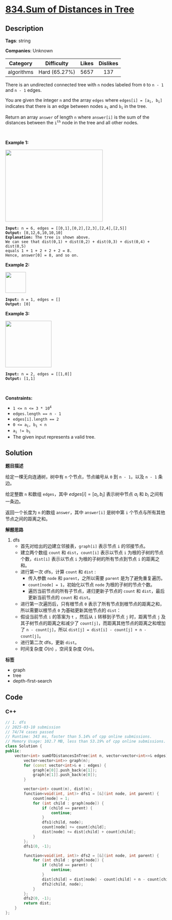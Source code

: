 # [834.Sum of Distances in Tree](https://leetcode.com/problems/sum-of-distances-in-tree/description/)

## Description

**Tags**: string

**Companies**: Unknown

|  Category  |  Difficulty   | Likes | Dislikes |
| :--------: | :-----------: | :---: | :------: |
| algorithms | Hard (65.27%) | 5657  |   137    |

<p>There is an undirected connected tree with <code>n</code> nodes labeled from <code>0</code> to <code>n - 1</code> and <code>n - 1</code> edges.</p>
<p>You are given the integer <code>n</code> and the array <code>edges</code> where <code>edges[i] = [a<sub>i</sub>, b<sub>i</sub>]</code> indicates that there is an edge between nodes <code>a<sub>i</sub></code> and <code>b<sub>i</sub></code> in the tree.</p>
<p>Return an array <code>answer</code> of length <code>n</code> where <code>answer[i]</code> is the sum of the distances between the <code>i<sup>th</sup></code> node in the tree and all other nodes.</p>
<p>&nbsp;</p>
<p><strong class="example">Example 1:</strong></p>
<img alt="" src="https://assets.leetcode.com/uploads/2021/07/23/lc-sumdist1.jpg" style="width: 304px; height: 224px;" />
<pre><code><strong>Input:</strong> n = 6, edges = [[0,1],[0,2],[2,3],[2,4],[2,5]]
<strong>Output:</strong> [8,12,6,10,10,10]
<strong>Explanation:</strong> The tree is shown above.
We can see that dist(0,1) + dist(0,2) + dist(0,3) + dist(0,4) + dist(0,5)
equals 1 + 1 + 2 + 2 + 2 = 8.
Hence, answer[0] = 8, and so on.</code></pre>
<p><strong class="example">Example 2:</strong></p>
<img alt="" src="https://assets.leetcode.com/uploads/2021/07/23/lc-sumdist2.jpg" style="width: 64px; height: 65px;" />
<pre><code><strong>Input:</strong> n = 1, edges = []
<strong>Output:</strong> [0]</code></pre>
<p><strong class="example">Example 3:</strong></p>
<img alt="" src="https://assets.leetcode.com/uploads/2021/07/23/lc-sumdist3.jpg" style="width: 144px; height: 145px;" />
<pre><code><strong>Input:</strong> n = 2, edges = [[1,0]]
<strong>Output:</strong> [1,1]</code></pre>
<p>&nbsp;</p>
<p><strong>Constraints:</strong></p>
<ul>
  <li><code>1 &lt;= n &lt;= 3 * 10<sup>4</sup></code></li>
  <li><code>edges.length == n - 1</code></li>
  <li><code>edges[i].length == 2</code></li>
  <li><code>0 &lt;= a<sub>i</sub>, b<sub>i</sub> &lt; n</code></li>
  <li><code>a<sub>i</sub> != b<sub>i</sub></code></li>
  <li>The given input represents a valid tree.</li>
</ul>

## Solution

**题目描述**

给定一棵无向连通树，树中有 `n` 个节点，节点编号从 `0` 到 `n - 1`，以及 `n - 1` 条边。

给定整数 `n` 和数组 `edges`，其中 $edges[i] = [a_i, b_i]$ 表示树中节点 $a_i$ 和 $b_i$ 之间有一条边。

返回一个长度为 `n` 的数组 `answer`，其中 `answer[i]` 是树中第 `i` 个节点与所有其他节点之间的距离之和。

**解题思路**

1. dfs
   - 首先对给出的边建立邻接表，`graph[i]` 表示节点 `i` 的邻接节点。
   - 建立两个数组 `count` 和 `dist`，`count[i]` 表示以节点 `i` 为根的子树的节点个数，`dist[i]` 表示以节点 `i` 为根的子树的所有节点到节点 `i` 的距离之和。
   - 进行第一次 dfs，计算 `count` 和 `dist` :
     - 传入参数 `node` 和 `parent`，之所以需要 `parent` 是为了避免重复遍历。
     - `count[node] = 1`，初始化以节点 `node` 为根的子树的节点个数。
     - 遍历当前节点的所有子节点，递归更新子节点的 `count` 和 `dist`，最后更新当前节点的 `count` 和 `dist`。
   - 进行第一次遍历后，只有根节点 `0` 表示了所有节点到根节点的距离之和，所以需要以根节点 `0` 为基础更新其他节点的 `dist`：
   - 假设当前节点 `i` 的答案为 `t` ，然后从 `i` 转移到子节点 `j` 时，距离节点 `j` 及其子树节点的距离之和减少了 `count[j]`，而距离其他节点的距离之和增加了 `n - count[j]`，所以 `dist[j] = dist[i] - count[j] + n - count[j]`。
   - 进行第二次 dfs，更新 `dist`。
   - 时间复杂度 $O(n)$ ，空间复杂度 $O(n)$。

**标签**

- graph
- tree
- depth-first-search

<!-- code start -->
## Code

### C++

```cpp
// 1. dfs
// 2025-03-10 submission
// 74/74 cases passed
// Runtime: 343 ms, faster than 5.14% of cpp online submissions.
// Memory Usage: 102.7 MB, less than 53.19% of cpp online submissions.
class Solution {
public:
    vector<int> sumOfDistancesInTree(int n, vector<vector<int>>& edges) {
        vector<vector<int>> graph(n);
        for (const vector<int>& e : edges) {
            graph[e[0]].push_back(e[1]);
            graph[e[1]].push_back(e[0]);
        }

        vector<int> count(n), dist(n);
        function<void(int, int)> dfs1 = [&](int node, int parent) {
            count[node] = 1;
            for (int child : graph[node]) {
                if (child == parent) {
                    continue;
                }
                dfs1(child, node);
                count[node] += count[child];
                dist[node] += dist[child] + count[child];
            }
        };
        dfs1(0, -1);

        function<void(int, int)> dfs2 = [&](int node, int parent) {
            for (int child : graph[node]) {
                if (child == parent) {
                    continue;
                }
                dist[child] = dist[node] - count[child] + n - count[child];
                dfs2(child, node);
            }
        };
        dfs2(0, -1);
        return dist;
    }
};
```

<!-- code end -->
